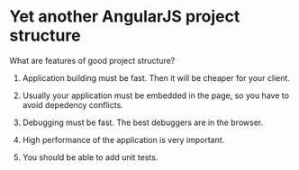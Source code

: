 # Yet another AngularJS project structure

What are features of good project structure? 

1. Application building must be fast. Then it will be cheaper for your client.

2. Usually your application must be embedded in the page, so you have to avoid depedency conflicts.

3. Debugging must be fast. The best debuggers are in the browser.

4. High performance of the application is very important.

5. You should be able to add unit tests.

